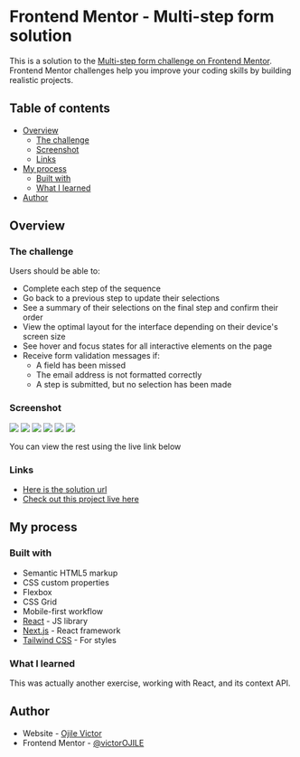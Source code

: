 # Frontend Mentor - Multi-step form solution

This is a solution to the [Multi-step form challenge on Frontend Mentor](https://www.frontendmentor.io/challenges/multistep-form-YVAnSdqQBJ). Frontend Mentor challenges help you improve your coding skills by building realistic projects. 

## Table of contents

- [Overview](#overview)
  - [The challenge](#the-challenge)
  - [Screenshot](#screenshot)
  - [Links](#links)
- [My process](#my-process)
  - [Built with](#built-with)
  - [What I learned](#what-i-learned)
- [Author](#author)


## Overview

### The challenge

Users should be able to:

- Complete each step of the sequence
- Go back to a previous step to update their selections
- See a summary of their selections on the final step and confirm their order
- View the optimal layout for the interface depending on their device's screen size
- See hover and focus states for all interactive elements on the page
- Receive form validation messages if:
  - A field has been missed
  - The email address is not formatted correctly
  - A step is submitted, but no selection has been made

### Screenshot

![](./public/laptop_first-step.png)
![](./public/laptop_second_step.png)
![](./public/laptop_third_step.png)
![](./public/laptop_fourth_step.png)
![](./public/laptop_last_step.png)
![](./public/mobile_third_step.png)

You can view the rest using the live link below

### Links

- [Here is the solution url](https://github.com/victorOJILE/multi_step-form)
- [Check out this project live here](https://victorojile.github.io/multi_step-form/)

## My process

### Built with

- Semantic HTML5 markup
- CSS custom properties
- Flexbox
- CSS Grid
- Mobile-first workflow
- [React](https://reactjs.org/) - JS library
- [Next.js](https://nextjs.org/) - React framework
- [Tailwind CSS](https://tailwindcss.com/docs/) - For styles

### What I learned

This was actually another exercise, working with React, and its context API.

## Author

- Website - [Ojile Victor](https://victorojile.github.io/portfolio)
- Frontend Mentor - [@victorOJILE](https://www.frontendmentor.io/profile/victorOJILE)

